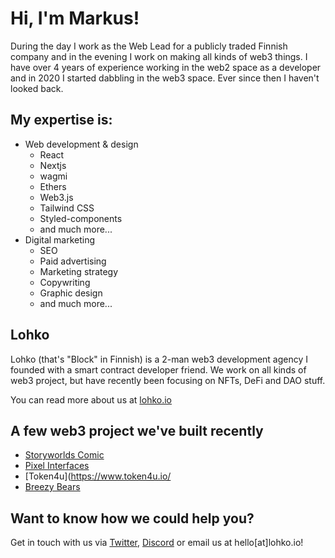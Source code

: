 # Hi, I'm Markus!

During the day I work as the Web Lead for a publicly traded Finnish company and in the evening I work on making all kinds of web3 things. I have over 4 years of experience working in the web2 space as a developer and in 2020 I started dabbling in the web3 space. Ever since then I haven't looked back.

## My expertise is:
* Web development & design
    * React
    * Nextjs
    * wagmi
    * Ethers
    * Web3.js
    * Tailwind CSS
    * Styled-components
    * and much more...
* Digital marketing
    * SEO
    * Paid advertising
    * Marketing strategy
    * Copywriting
    * Graphic design
    * and much more...

## Lohko
Lohko (that's "Block" in Finnish) is a 2-man web3 development agency I founded with a smart contract developer friend. We work on all kinds of web3 project, but have recently been focusing on NFTs, DeFi and DAO stuff.

You can read more about us at [lohko.io](https://lohko.io)

## A few web3 project we've built recently
* [Storyworlds Comic](https://mint.storyworldscomic.xyz/)
* [Pixel Interfaces](https://pixelinterfaces.com)
* [Token4u](https://www.token4u.io/
* [Breezy Bears](https://breezybearsmint.com)

## Want to know how we could help you?
Get in touch with us via [Twitter](https://twitter.com/lohkoio), [Discord](https://discord.gg/cN3gsGuRff) or email us at hello[at]lohko.io!
